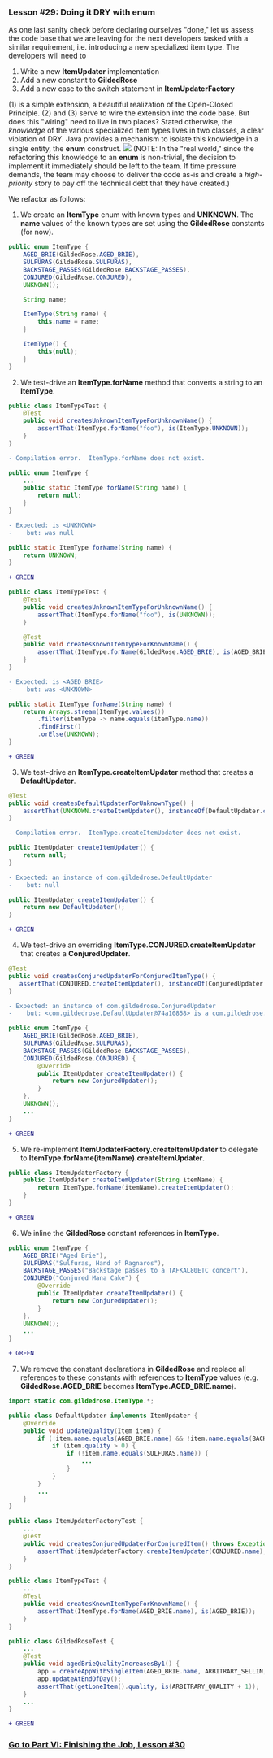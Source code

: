 ### Lesson #29: Doing it DRY with enum
As one last sanity check before declaring ourselves "done," let us assess the code base that we are leaving for the next developers tasked with a similar requirement, i.e. introducing a new specialized item type.  The developers will need to 
1. Write a new **ItemUpdater** implementation
2. Add a new constant to **GildedRose**
3. Add a new case to the switch statement in **ItemUpdaterFactory**

(1) is a simple extension, a beautiful realization of the Open-Closed Principle.  (2) and (3) serve to wire the extension into the code base.  But does this "wiring" need to live in two places?  Stated otherwise, the *knowledge* of the various specialized item types lives in two classes, a clear violation of DRY.  Java provides a mechanism to isolate this knowledge in a single entity, the **enum** construct.
![](https://github.com/d215steinberg/GildedRose-Java/blob/startPoint/images/Lesson%20%2329.png)
(NOTE:  In the "real world," since the refactoring this knowledge to an **enum** is non-trivial, the decision to implement it immediately should be left to the team.  If time pressure demands, the team may choose to deliver the code as-is and create a *high-priority* story to pay off the technical debt that they have created.)

We refactor as follows:
1. We create an **ItemType** enum with known types and **UNKNOWN**.  The **name** values of the known types are set using the **GildedRose** constants (for now).
```java
public enum ItemType {
    AGED_BRIE(GildedRose.AGED_BRIE),
    SULFURAS(GildedRose.SULFURAS),
    BACKSTAGE_PASSES(GildedRose.BACKSTAGE_PASSES),
    CONJURED(GildedRose.CONJURED),
    UNKNOWN();

    String name;

    ItemType(String name) {
        this.name = name;
    }

    ItemType() {
        this(null);
    }
}
 ```
2. We test-drive an **ItemType.forName** method that converts a string to an **ItemType**.
```java
public class ItemTypeTest {
    @Test
    public void createsUnknownItemTypeForUnknownName() {
        assertThat(ItemType.forName("foo"), is(ItemType.UNKNOWN));
    }
}
 ```
```diff
- Compilation error.  ItemType.forName does not exist.
```
```java
public enum ItemType {
    ...
    public static ItemType forName(String name) {
        return null;
    }
}    
```
```diff
- Expected: is <UNKNOWN>
-    but: was null
```
```java
public static ItemType forName(String name) {
    return UNKNOWN;
}
```
```diff
+ GREEN
```
```java
public class ItemTypeTest {
    @Test
    public void createsUnknownItemTypeForUnknownName() {
        assertThat(ItemType.forName("foo"), is(UNKNOWN));
    }

    @Test
    public void createsKnownItemTypeForKnownName() {
        assertThat(ItemType.forName(GildedRose.AGED_BRIE), is(AGED_BRIE));
    }
}
```
```diff
- Expected: is <AGED_BRIE>
-    but: was <UNKNOWN>
```
```java
public static ItemType forName(String name) {
    return Arrays.stream(ItemType.values())
        .filter(itemType -> name.equals(itemType.name))
        .findFirst()
        .orElse(UNKNOWN);
}
```
```diff
+ GREEN
```
3. We test-drive an **ItemType.createItemUpdater** method that creates a **DefaultUpdater**.
```java
@Test
public void createsDefaultUpdaterForUnknownType() {
    assertThat(UNKNOWN.createItemUpdater(), instanceOf(DefaultUpdater.class));
}
```
```diff
- Compilation error.  ItemType.createItemUpdater does not exist.
```
```java
public ItemUpdater createItemUpdater() {
    return null;
}
```
```diff
- Expected: an instance of com.gildedrose.DefaultUpdater
-    but: null
```
```java
public ItemUpdater createItemUpdater() {
    return new DefaultUpdater();
}
```
```diff
+ GREEN
```
4. We test-drive an overriding **ItemType.CONJURED.createItemUpdater** that creates a **ConjuredUpdater**.
```java
@Test
public void createsConjuredUpdaterForConjuredItemType() {
   assertThat(CONJURED.createItemUpdater(), instanceOf(ConjuredUpdater.class));
}
```
```diff
- Expected: an instance of com.gildedrose.ConjuredUpdater
-    but: <com.gildedrose.DefaultUpdater@74a10858> is a com.gildedrose.DefaultUpdater
```
```java
public enum ItemType {
    AGED_BRIE(GildedRose.AGED_BRIE),
    SULFURAS(GildedRose.SULFURAS),
    BACKSTAGE_PASSES(GildedRose.BACKSTAGE_PASSES),
    CONJURED(GildedRose.CONJURED) {
        @Override
        public ItemUpdater createItemUpdater() {
            return new ConjuredUpdater();
        }
    },
    UNKNOWN();
    ...
}
```
```diff
+ GREEN
```
5. We re-implement **ItemUpdaterFactory.createItemUpdater** to delegate to **ItemType.forName(itemName).createItemUpdater**.
```java
public class ItemUpdaterFactory {
    public ItemUpdater createItemUpdater(String itemName) {
        return ItemType.forName(itemName).createItemUpdater();
    }
}
```
```diff
+ GREEN
```
6. We inline the **GildedRose** constant references in **ItemType**.
```java
public enum ItemType {
    AGED_BRIE("Aged Brie"),
    SULFURAS("Sulfuras, Hand of Ragnaros"),
    BACKSTAGE_PASSES("Backstage passes to a TAFKAL80ETC concert"),
    CONJURED("Conjured Mana Cake") {
        @Override
        public ItemUpdater createItemUpdater() {
            return new ConjuredUpdater();
        }
    },
    UNKNOWN();
    ...
}
```
```diff
+ GREEN
```
7. We remove the constant declarations in **GildedRose** and replace all references to these constants with references to **ItemType** values (e.g. **GildedRose.AGED_BRIE** becomes **ItemType.AGED_BRIE.name**).
```java
import static com.gildedrose.ItemType.*;

public class DefaultUpdater implements ItemUpdater {
    @Override
    public void updateQuality(Item item) {
        if (!item.name.equals(AGED_BRIE.name) && !item.name.equals(BACKSTAGE_PASSES.name)) {
            if (item.quality > 0) {
                if (!item.name.equals(SULFURAS.name)) {
                    ...
                }
            }
        }
        ...
    }
}
```
```java
public class ItemUpdaterFactoryTest {
    ...
    @Test
    public void createsConjuredUpdaterForConjuredItem() throws Exception {
        assertThat(itemUpdaterFactory.createItemUpdater(CONJURED.name), instanceOf(ConjuredUpdater.class));
    }
}
```
```java
public class ItemTypeTest {
    ...
    @Test
    public void createsKnownItemTypeForKnownName() {
        assertThat(ItemType.forName(AGED_BRIE.name), is(AGED_BRIE));
    }
}
```
```java
public class GildedRoseTest {
    ...
    @Test
    public void agedBrieQualityIncreasesBy1() {
        app = createAppWithSingleItem(AGED_BRIE.name, ARBITRARY_SELLIN, ARBITRARY_QUALITY);
        app.updateAtEndOfDay();
        assertThat(getLoneItem().quality, is(ARBITRARY_QUALITY + 1));
    }
    ...
}
```
```diff
+ GREEN
```

### [Go to Part VI: Finishing the Job, Lesson #30](https://github.com/d215steinberg/GildedRose-Java/tree/Lesson%2330)
